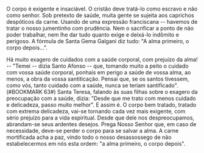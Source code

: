 
O corpo é exigente e insaciável. O cristão deve tratá-Io como escravo e não como senhor. Sob pretexto de saúde, muita gente se sujeita aos caprichos despóticos da carne. Usando de uma expressão franciscana -- havemos de tratar o nosso jumentinho com prudência. Nem o sacrificar a ponto de não poder trabalhar, nem lhe dar tudo quanto exige e deixá-lo indômito e perigoso. A fórmula de Santa Gema Galgani diz tudo: "A alma primeiro, o corpo depois\...".

Há muito exagero de cuidados com a saúde corporal, com prejuízo da alma! -- "Temei -- dizia Santo Afonso -- que, tomando muito a peito o cuidado com vossa saúde corporal, ponhais em perigo a saúde de vossa alma, ao menos, a obra da vossa santiticação. Pensai que, se os santos tivessem, como vós, tanto cuidado com a saúde, nunca se teriam santificado".(#BOOKMARK 63#) Santa Teresa, falando às suas filhas sobre o exagero da preocupação com a saúde, dizia: "Desde que me trato com menos cuidado e delicadeza, passo muito melhor". E assim é. O corpo bem tratado, tratado com extrema delicadeza, vai-se tornando cada vez mais exigente, com sério prejuízo para a vida espiritual. Desde que dele nos despreocupamos, abrandam-se seus ardentes desejos. Prega Nosso Senhor que, em caso de necessidade, deve-se perder o corpo para se salvar a alma. A carne mortificada acha a paz, vindo todo o nosso desassossego de não estabelecermos em nós esta ordem: "a alma primeiro, o corpo depois".

